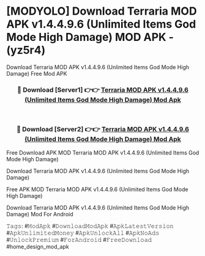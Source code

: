 # [MODYOLO] Download Terraria MOD APK v1.4.4.9.6 (Unlimited Items God Mode High Damage) MOD APK - (yz5r4)
Download Terraria MOD APK v1.4.4.9.6 (Unlimited Items God Mode High Damage) Free Mod APK

<div align="center">
<h3>🔴 Download [Server1] 👉👉 <a href="https://apk-comot.site?title=Terraria_MOD_APK_v1.4.4.9.6_(Unlimited_Items_God_Mode_High_Damage)">Terraria MOD APK v1.4.4.9.6 (Unlimited Items God Mode High Damage) Mod Apk</a></h3><br>

<h3>🔴 Download [Server2] 👉👉 <a href="https://apk-comot.site?title=Terraria_MOD_APK_v1.4.4.9.6_(Unlimited_Items_God_Mode_High_Damage)">Terraria MOD APK v1.4.4.9.6 (Unlimited Items God Mode High Damage) Mod Apk</a></h3>
</div>


Free Download APK MOD Terraria MOD APK v1.4.4.9.6 (Unlimited Items God Mode High Damage)

Download Terraria MOD APK v1.4.4.9.6 (Unlimited Items God Mode High Damage) 

Free APK MOD Terraria MOD APK v1.4.4.9.6 (Unlimited Items God Mode High Damage) 

Download Terraria MOD APK v1.4.4.9.6 (Unlimited Items God Mode High Damage) Mod For Android

𝚃𝚊𝚐𝚜: #𝙼𝚘𝚍𝙰𝚙𝚔 #𝙳𝚘𝚠𝚗𝚕𝚘𝚊𝚍𝙼𝚘𝚍𝙰𝚙𝚔 #𝙰𝚙𝚔𝙻𝚊𝚝𝚎𝚜𝚝𝚅𝚎𝚛𝚜𝚒𝚘𝚗 #𝙰𝚙𝚔𝚄𝚗𝚕𝚒𝚖𝚒𝚝𝚎𝚍𝙼𝚘𝚗𝚎𝚢 #𝙰𝚙𝚔𝚄𝚗𝚕𝚘𝚌𝚔𝙰𝚕𝚕 #𝙰𝚙𝚔𝙽𝚘𝙰𝚍𝚜 #𝚄𝚗𝚕𝚘𝚌𝚔𝙿𝚛𝚎𝚖𝚒𝚞𝚖 #𝙵𝚘𝚛𝙰𝚗𝚍𝚛𝚘𝚒𝚍 #𝙵𝚛𝚎𝚎𝙳𝚘𝚠𝚗𝚕𝚘𝚊𝚍 #home_design_mod_apk